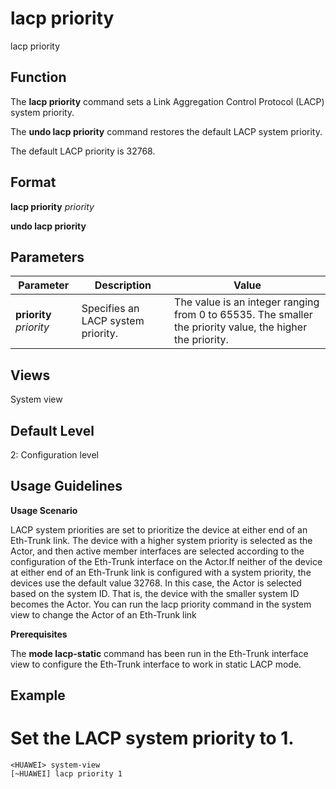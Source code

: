 lacp priority
=============

lacp priority

Function
--------



The **lacp priority** command sets a Link Aggregation Control Protocol (LACP) system priority.

The **undo lacp priority** command restores the default LACP system priority.



The default LACP priority is 32768.


Format
------

**lacp priority** *priority*

**undo lacp priority**


Parameters
----------

| Parameter | Description | Value |
| --- | --- | --- |
| **priority** *priority* | Specifies an LACP system priority. | The value is an integer ranging from 0 to 65535. The smaller the priority value, the higher the priority. |



Views
-----

System view


Default Level
-------------

2: Configuration level


Usage Guidelines
----------------

**Usage Scenario**



LACP system priorities are set to prioritize the device at either end of an Eth-Trunk link. The device with a higher system priority is selected as the Actor, and then active member interfaces are selected according to the configuration of the Eth-Trunk interface on the Actor.If neither of the device at either end of an Eth-Trunk link is configured with a system priority, the devices use the default value 32768. In this case, the Actor is selected based on the system ID. That is, the device with the smaller system ID becomes the Actor. You can run the lacp priority command in the system view to change the Actor of an Eth-Trunk link



**Prerequisites**



The **mode lacp-static** command has been run in the Eth-Trunk interface view to configure the Eth-Trunk interface to work in static LACP mode.




Example
-------

# Set the LACP system priority to 1.
```
<HUAWEI> system-view
[~HUAWEI] lacp priority 1

```